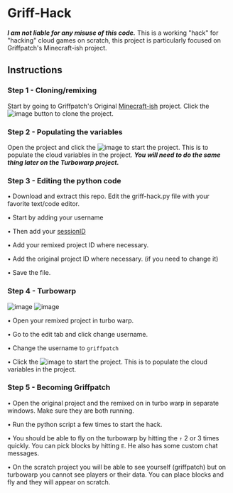 # Griff-Hack
***I am not liable for any misuse of this code.*** This is a working "hack" for "hacking" cloud games on scratch, this project is particularly focused on Griffpatch's Minecraft-ish project.

## Instructions
### Step 1 - Cloning/remixing
Start by going to Griffpatch's Original [Minecraft-ish](https://scratch.mit.edu/projects/843162693) project. Click the ![image](https://github.com/Log4Jake/GriffHack/assets/62357760/7bce9d28-bc96-4d5a-b3c3-1f03c32a49d7) button to clone the project.
### Step 2 - Populating the variables
Open the project and click the ![image](https://github.com/Log4Jake/GriffHack/assets/62357760/d81a2ced-7a68-4528-8723-50605a2acd71) to start the project. This is to populate the cloud variables in the project. ***You will need to do the same thing later on the Turbowarp project.***
### Step 3 - Editing the python code
• Download and extract this repo. Edit the griff-hack.py file with your favorite text/code editor.

• Start by adding your username

• Then add your [sessionID](https://github.com/TimMcCool/scratchattach/wiki/Get-your-session-id)

• Add your remixed project ID where necessary.

• Add the original project ID where necessary. (if you need to change it)

• Save the file.

### Step 4 - Turbowarp
![image](https://github.com/Log4Jake/GriffHack/assets/62357760/d750058a-d9fd-4755-b1c3-172c04ee0380) ![image](https://github.com/Log4Jake/GriffHack/assets/62357760/d010ad94-b26a-4a35-b591-33ad9718c677)


• Open your remixed project in turbo warp.

• Go to the edit tab and click change username.

• Change the username to `griffpatch`

• Click the ![image](https://github.com/Log4Jake/GriffHack/assets/62357760/d81a2ced-7a68-4528-8723-50605a2acd71) to start the project. This is to populate the cloud variables in the project.

### Step 5 - Becoming Griffpatch

• Open the original project and the remixed on in turbo warp in separate windows. Make sure they are both running.

• Run the python script a few times to start the hack.

• You should be able to fly on the turbowarp by hitting the `↑` 2 or 3 times quickly. You can pick blocks by hitting `E`. He also has some custom chat messages.

• On the scratch project you will be able to see yourself (griffpatch) but on turbowarp you cannot see players or their data. You can place blocks and fly and they will appear on scratch.
